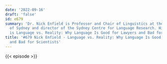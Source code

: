 ```yaml
---
date: '2022-09-16'
draft: 'false'
id: e679
summary: 'Dr. Nick Enfield is Professor and Chair of Linguistics at the University
  of Sydney and director of the Sydney Centre for Language Research. His latest book
  is Language vs. Reality: Why Language Is Good for Lawyers and Bad for Scientists.'
title: '#679 Nick Enfield - Language vs. Reality: Why Language Is Good for Lawyers
  and Bad for Scientists'
---
```

{{< episode >}}
